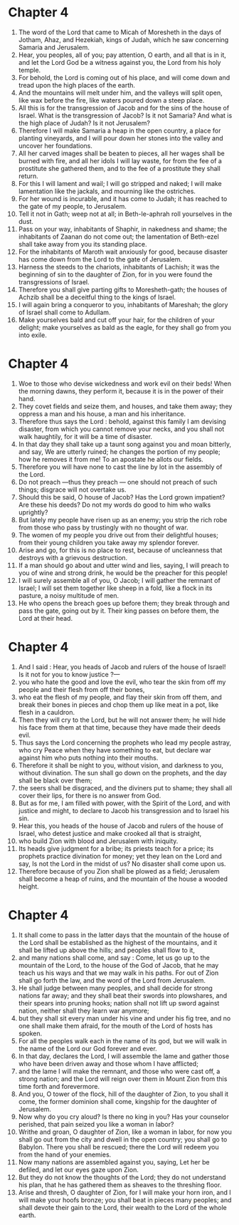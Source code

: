 # Chapter 4

1. The word of the Lord that came to Micah of Moresheth in the days of Jotham, Ahaz, and Hezekiah, kings of Judah, which he saw concerning Samaria and Jerusalem.
2. Hear, you peoples, all of you; pay attention, O earth, and all that is in it, and let the Lord God be a witness against you, the Lord from his holy temple.
3. For behold, the Lord is coming out of his place, and will come down and tread upon the high places of the earth.
4. And the mountains will melt under him, and the valleys will split open, like wax before the fire, like waters poured down a steep place.
5. All this is for the transgression of Jacob and for the sins of the house of Israel. What is the transgression of Jacob? Is it not Samaria? And what is the high place of Judah? Is it not Jerusalem?
6. Therefore I will make Samaria a heap in the open country, a place for planting vineyards, and I will pour down her stones into the valley and uncover her foundations.
7. All her carved images shall be beaten to pieces, all her wages shall be burned with fire, and all her idols I will lay waste, for from the fee of a prostitute she gathered them, and to the fee of a prostitute they shall return.
8. For this I will lament and wail; I will go stripped and naked; I will make lamentation like the jackals, and mourning like the ostriches.
9. For her wound is incurable, and it has come to Judah; it has reached to the gate of my people, to Jerusalem.
10. Tell it not in Gath; weep not at all; in Beth-le-aphrah roll yourselves in the dust.
11. Pass on your way, inhabitants of Shaphir, in nakedness and shame; the inhabitants of Zaanan do not come out; the lamentation of Beth-ezel shall take away from you its standing place.
12. For the inhabitants of Maroth wait anxiously for good, because disaster has come down from the Lord to the gate of Jerusalem.
13. Harness the steeds to the chariots, inhabitants of Lachish; it was the beginning of sin to the daughter of Zion, for in you were found the transgressions of Israel.
14. Therefore you shall give parting gifts to Moresheth-gath; the houses of Achzib shall be a deceitful thing to the kings of Israel.
15. I will again bring a conqueror to you, inhabitants of Mareshah; the glory of Israel shall come to Adullam.
16. Make yourselves bald and cut off your hair, for the children of your delight; make yourselves as bald as the eagle, for they shall go from you into exile.

# Chapter 4

1. Woe to those who devise wickedness and work evil on their beds! When the morning dawns, they perform it, because it is in the power of their hand.
2. They covet fields and seize them, and houses, and take them away; they oppress a man and his house, a man and his inheritance.
3. Therefore thus says the Lord : behold, against this family I am devising disaster, from which you cannot remove your necks, and you shall not walk haughtily, for it will be a time of disaster.
4. In that day they shall take up a taunt song against you and moan bitterly, and say, We are utterly ruined; he changes the portion of my people; how he removes it from me! To an apostate he allots our fields.
5. Therefore you will have none to cast the line by lot in the assembly of the Lord.
6. Do not preach —thus they preach — one should not preach of such things; disgrace will not overtake us.
7. Should this be said, O house of Jacob? Has the Lord grown impatient? Are these his deeds? Do not my words do good to him who walks uprightly?
8. But lately my people have risen up as an enemy; you strip the rich robe from those who pass by trustingly with no thought of war.
9. The women of my people you drive out from their delightful houses; from their young children you take away my splendor forever.
10. Arise and go, for this is no place to rest, because of uncleanness that destroys with a grievous destruction.
11. If a man should go about and utter wind and lies, saying, I will preach to you of wine and strong drink, he would be the preacher for this people!
12. I will surely assemble all of you, O Jacob; I will gather the remnant of Israel; I will set them together like sheep in a fold, like a flock in its pasture, a noisy multitude of men.
13. He who opens the breach goes up before them; they break through and pass the gate, going out by it. Their king passes on before them, the Lord at their head.

# Chapter 4

1. And I said : Hear, you heads of Jacob and rulers of the house of Israel! Is it not for you to know justice ?—
2. you who hate the good and love the evil, who tear the skin from off my people and their flesh from off their bones,
3. who eat the flesh of my people, and flay their skin from off them, and break their bones in pieces and chop them up like meat in a pot, like flesh in a cauldron.
4. Then they will cry to the Lord, but he will not answer them; he will hide his face from them at that time, because they have made their deeds evil.
5. Thus says the Lord concerning the prophets who lead my people astray, who cry Peace when they have something to eat, but declare war against him who puts nothing into their mouths.
6. Therefore it shall be night to you, without vision, and darkness to you, without divination. The sun shall go down on the prophets, and the day shall be black over them;
7. the seers shall be disgraced, and the diviners put to shame; they shall all cover their lips, for there is no answer from God.
8. But as for me, I am filled with power, with the Spirit of the Lord, and with justice and might, to declare to Jacob his transgression and to Israel his sin.
9. Hear this, you heads of the house of Jacob and rulers of the house of Israel, who detest justice and make crooked all that is straight,
10. who build Zion with blood and Jerusalem with iniquity.
11. Its heads give judgment for a bribe; its priests teach for a price; its prophets practice divination for money; yet they lean on the Lord and say, Is not the Lord in the midst of us? No disaster shall come upon us.
12. Therefore because of you Zion shall be plowed as a field; Jerusalem shall become a heap of ruins, and the mountain of the house a wooded height.

# Chapter 4

1. It shall come to pass in the latter days that the mountain of the house of the Lord shall be established as the highest of the mountains, and it shall be lifted up above the hills; and peoples shall flow to it,
2. and many nations shall come, and say : Come, let us go up to the mountain of the Lord, to the house of the God of Jacob, that he may teach us his ways and that we may walk in his paths. For out of Zion shall go forth the law, and the word of the Lord from Jerusalem.
3. He shall judge between many peoples, and shall decide for strong nations far away; and they shall beat their swords into plowshares, and their spears into pruning hooks; nation shall not lift up sword against nation, neither shall they learn war anymore;
4. but they shall sit every man under his vine and under his fig tree, and no one shall make them afraid, for the mouth of the Lord of hosts has spoken.
5. For all the peoples walk each in the name of its god, but we will walk in the name of the Lord our God forever and ever.
6. In that day, declares the Lord, I will assemble the lame and gather those who have been driven away and those whom I have afflicted;
7. and the lame I will make the remnant, and those who were cast off, a strong nation; and the Lord will reign over them in Mount Zion from this time forth and forevermore.
8. And you, O tower of the flock, hill of the daughter of Zion, to you shall it come, the former dominion shall come, kingship for the daughter of Jerusalem.
9. Now why do you cry aloud? Is there no king in you? Has your counselor perished, that pain seized you like a woman in labor?
10. Writhe and groan, O daughter of Zion, like a woman in labor, for now you shall go out from the city and dwell in the open country; you shall go to Babylon. There you shall be rescued; there the Lord will redeem you from the hand of your enemies.
11. Now many nations are assembled against you, saying, Let her be defiled, and let our eyes gaze upon Zion.
12. But they do not know the thoughts of the Lord; they do not understand his plan, that he has gathered them as sheaves to the threshing floor.
13. Arise and thresh, O daughter of Zion, for I will make your horn iron, and I will make your hoofs bronze; you shall beat in pieces many peoples; and shall devote their gain to the Lord, their wealth to the Lord of the whole earth.


